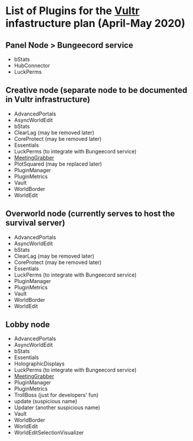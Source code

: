 # List of Plugins for the [Vultr](https://github.com/RHLUG-Org/MC-Project-Documentation-and-Scripts/blob/master/Infrastructure/Archived/Vultr.md) infastructure plan (April-May 2020)

## Panel Node > Bungeecord service
- bStats
- HubConnector
- LuckPerms

## Creative node (separate node to be documented in Vultr infrastructure)
- AdvancedPortals
- AsyncWorldEdit
- bStats
- ClearLag (may be removed later)
- CoreProtect (may be removed later)
- Essentials
- LuckPerms (to integrate with Bungeecord service)
- [MeetingGrabber](https://github.com/RHLUG-Org/MC-MeetingGrabber)
- PlotSquared (may be replaced later)
- PluginManager
- PluginMetrics
- Vault
- WorldBorder
- WorldEdit

## Overworld node (currently serves to host the survival server)
- AdvancedPortals
- AsyncWorldEdit
- bStats
- ClearLag (may be removed later)
- CoreProtect (may be removed later)
- Essentials
- LuckPerms (to integrate with Bungeecord service)
- PluginManager
- PluginMetrics
- Vault
- WorldBorder
- WorldEdit

## Lobby node

- AdvancedPortals
- AsyncWorldEdit
- bStats
- Essentials
- HolographicDisplays
- LuckPerms (to integrate with Bungeecord service)
- [MeetingGrabber](https://github.com/RHLUG-Org/MC-MeetingGrabber)
- PluginManager
- PluginMetrics
- TrollBoss (just for developers' fun)
- update (suspicious name)
- Updater (another suspicious name)
- Vault
- WorldBorder
- WorldEdit
- WorldEditSelectionVisualizer
